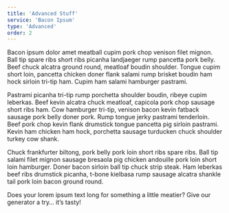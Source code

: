 ```yaml
---
title: 'Advanced Stuff'
service: 'Bacon Ipsum'
type: 'Advanced'
order: 2
---
```


Bacon ipsum dolor amet meatball cupim pork chop venison filet mignon. Ball tip spare ribs short ribs picanha landjaeger rump pancetta pork belly. Beef chuck alcatra ground round, meatloaf boudin shoulder. Tongue cupim short loin, pancetta chicken doner flank salami rump brisket boudin ham hock sirloin tri-tip ham. Cupim ham salami hamburger pastrami.

Pastrami picanha tri-tip rump porchetta shoulder boudin, ribeye cupim leberkas. Beef kevin alcatra chuck meatloaf, capicola pork chop sausage short ribs ham. Cow hamburger tri-tip, venison bacon kevin fatback sausage pork belly doner pork. Rump tongue jerky pastrami tenderloin. Beef pork chop kevin flank drumstick tongue pancetta pig sirloin pastrami. Kevin ham chicken ham hock, porchetta sausage turducken chuck shoulder turkey cow shank.

Chuck frankfurter biltong, pork belly pork loin short ribs spare ribs. Ball tip salami filet mignon sausage bresaola pig chicken andouille pork loin short loin hamburger. Doner bacon sirloin ball tip chuck strip steak. Ham leberkas beef ribs drumstick picanha, t-bone kielbasa rump sausage alcatra shankle tail pork loin bacon ground round.

Does your lorem ipsum text long for something a little meatier? Give our generator a try… it’s tasty!
